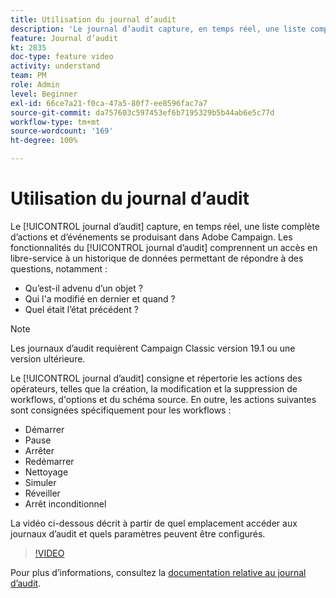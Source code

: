 ```yaml
---
title: Utilisation du journal d’audit
description: 'Le journal d’audit capture, en temps réel, une liste complète d''actions et d’événements se produisant dans Adobe Campaign. '
feature: Journal d’audit
kt: 2835
doc-type: feature video
activity: understand
team: PM
role: Admin
level: Beginner
exl-id: 66ce7a21-f0ca-47a5-80f7-ee8596fac7a7
source-git-commit: da757603c597453ef6b7195329b5b44ab6e5c77d
workflow-type: tm+mt
source-wordcount: '169'
ht-degree: 100%

---
```


# Utilisation du journal d’audit

Le [!UICONTROL journal d’audit] capture, en temps réel, une liste complète d’actions et d’événements se produisant dans Adobe Campaign. Les fonctionnalités du [!UICONTROL journal d’audit] comprennent un accès en libre-service à un historique de données permettant de répondre à des questions, notamment :

* Qu’est-il advenu d’un objet ?
* Qui l&#39;a modifié en dernier et quand ?
* Quel était l’état précédent ?

>[!NOTE]
>
>Les journaux d’audit requièrent Campaign Classic version 19.1 ou une version ultérieure.

Le [!UICONTROL journal d’audit] consigne et répertorie les actions des opérateurs, telles que la création, la modification et la suppression de workflows, d&#39;options et du schéma source. En outre, les actions suivantes sont consignées spécifiquement pour les workflows :

* Démarrer
* Pause
* Arrêter
* Redémarrer
* Nettoyage
* Simuler
* Réveiller
* Arrêt inconditionnel

La vidéo ci-dessous décrit à partir de quel emplacement accéder aux journaux d’audit et quels paramètres peuvent être configurés.

>[!VIDEO](https://video.tv.adobe.com/v/27425?quality=12)

Pour plus d’informations, consultez la [documentation relative au journal d’audit](https://docs.adobe.com/content/help/fr-FR/campaign-classic/using/monitoring-campaign-classic/production-procedures/audit-trail.html).
